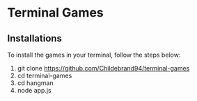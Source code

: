 # Terminal Games

## Installations

To install the games in your terminal, follow the steps below:

1. git clone https://github.com/Childebrand94/terminal-games
2. cd terminal-games
3. cd hangman
4. node app.js
